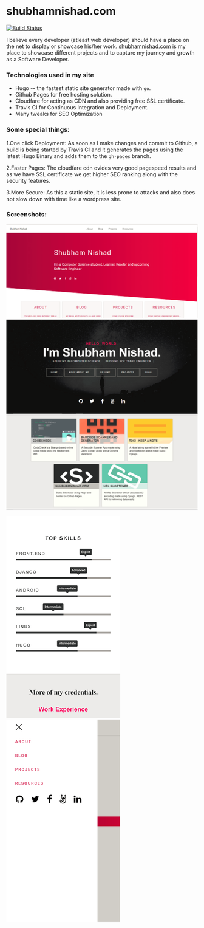 # shubhamnishad.com

[![Build Status](https://travis-ci.org/shubhamnishad97/shubhamnishad.com.svg?branch=master)](https://travis-ci.org/shubhamnishad97/badges)

I believe every developer (atleast web developer) should have a place on the net to display or showcase his/her work. [shubhamnishad.com](https://shubhamnishad.com) is my place to showcase different projects and to capture my journey and growth as a Software Developer.

### Technologies used in my site
*   Hugo -- the fastest static site generator made with `go`.
*   Github Pages for free hosting solution.
*   Cloudfare for acting as CDN and also providing free SSL certificate.
*   Travis CI for Continuous Integration and Deployment.
*   Many tweaks for SEO Optimization


### Some special things:
1.One click Deployment:
As soon as I make changes and commit to Github, a build is being started by Travis CI and it generates the pages using the latest Hugo Binary and adds them to the `gh-pages` branch.

2.Faster Pages:
The cloudfare cdn ovides very good pagespeed results and as we have SSL certificate we get higher SEO ranking along with the security features.

3.More Secure:
As this a static site, it is less prone to attacks and also does not slow down with time like a wordpress site.

### Screenshots:
<img src="static/projects/shubhamnishad.com/mainpage.PNG">
<img src="static/projects/shubhamnishad.com/about.PNG">
<img src="static/projects/shubhamnishad.com/about1.PNG">

<img src="static/projects/shubhamnishad.com/aboutmobile.png" width="300px"><img src="static/projects/shubhamnishad.com/navbar.png" width="300px">
